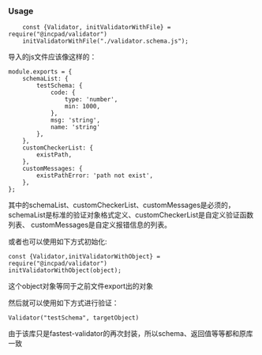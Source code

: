 ### Usage

```$xslt
    const {Validator, initValidatorWithFile} = require("@incpad/validator")
    initValidatorWithFile("./validator.schema.js");
```
导入的js文件应该像这样的：
```$xslt
module.exports = {
    schemaList: {
        testSchema: {
            code: {
                type: 'number',
                min: 1000,
            },
            msg: 'string',
            name: 'string'
        },
    },
    customCheckerList: {
        existPath,
    },
    customMessages: {
        existPathError: 'path not exist',
    },
};
```
其中的schemaList、customCheckerList、customMessages是必须的，  
schemaList是标准的验证对象格式定义、customCheckerList是自定义验证函数列表、
customMessages是自定义报错信息的列表。

或者也可以使用如下方式初始化:
```$xslt
const {Validator,initValidatorWithObject} = require("@incpad/validator")
initValidatorWithObject(object);
```
这个object对象等同于之前文件export出的对象

然后就可以使用如下方式进行验证：
```$xslt
Validator("testSchema", targetObject)
```
由于该库只是fastest-validator的再次封装，所以schema、返回值等等都和原库一致